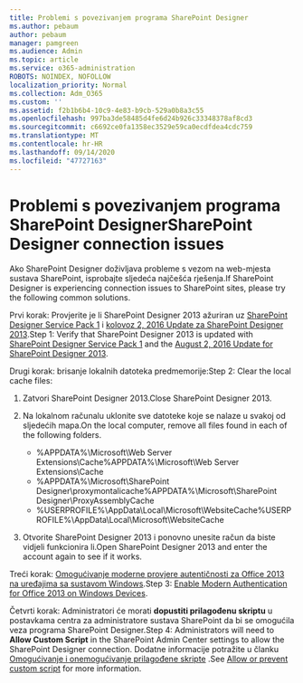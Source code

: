 ```yaml
---
title: Problemi s povezivanjem programa SharePoint Designer
ms.author: pebaum
author: pebaum
manager: pamgreen
ms.audience: Admin
ms.topic: article
ms.service: o365-administration
ROBOTS: NOINDEX, NOFOLLOW
localization_priority: Normal
ms.collection: Adm_O365
ms.custom: ''
ms.assetid: f2b1b6b4-10c9-4e83-b9cb-529a0b8a3c55
ms.openlocfilehash: 997ba3de58485d4fe6d24b926c33348378af8cd3
ms.sourcegitcommit: c6692ce0fa1358ec3529e59ca0ecdfdea4cdc759
ms.translationtype: MT
ms.contentlocale: hr-HR
ms.lasthandoff: 09/14/2020
ms.locfileid: "47727163"
---
```

# <a name="sharepoint-designer-connection-issues"></a><span data-ttu-id="516be-102">Problemi s povezivanjem programa SharePoint Designer</span><span class="sxs-lookup"><span data-stu-id="516be-102">SharePoint Designer connection issues</span></span> 

<span data-ttu-id="516be-103">Ako SharePoint Designer doživljava probleme s vezom na web-mjesta sustava SharePoint, isprobajte sljedeća najčešća rješenja.</span><span class="sxs-lookup"><span data-stu-id="516be-103">If SharePoint Designer is experiencing connection issues to SharePoint sites, please try the following common solutions.</span></span>

<span data-ttu-id="516be-104">Prvi korak: Provjerite je li SharePoint Designer 2013 ažuriran uz [SharePoint Designer Service Pack 1](https://support.microsoft.com/help/2817441/description-of-microsoft-sharepoint-designer-2013-service-pack-1-sp1) i [kolovoz 2, 2016 Update za SharePoint Designer 2013](https://support.microsoft.com/help/3114721/august-2-2016-update-for-sharepoint-designer-2013-kb3114721).</span><span class="sxs-lookup"><span data-stu-id="516be-104">Step 1: Verify that SharePoint Designer 2013 is updated with [SharePoint Designer Service Pack 1](https://support.microsoft.com/help/2817441/description-of-microsoft-sharepoint-designer-2013-service-pack-1-sp1) and the [August 2, 2016 Update for SharePoint Designer 2013](https://support.microsoft.com/help/3114721/august-2-2016-update-for-sharepoint-designer-2013-kb3114721).</span></span>



<span data-ttu-id="516be-105">Drugi korak: brisanje lokalnih datoteka predmemorije:</span><span class="sxs-lookup"><span data-stu-id="516be-105">Step 2: Clear the local cache files:</span></span>

1. <span data-ttu-id="516be-106">Zatvori SharePoint Designer 2013.</span><span class="sxs-lookup"><span data-stu-id="516be-106">Close SharePoint Designer 2013.</span></span>

2. <span data-ttu-id="516be-107">Na lokalnom računalu uklonite sve datoteke koje se nalaze u svakoj od sljedećih mapa.</span><span class="sxs-lookup"><span data-stu-id="516be-107">On the local computer, remove all files found in each of the following folders.</span></span>

    - <span data-ttu-id="516be-108">%APPDATA%\Microsoft\Web Server Extensions\Cache</span><span class="sxs-lookup"><span data-stu-id="516be-108">%APPDATA%\Microsoft\Web Server Extensions\Cache</span></span>
    - <span data-ttu-id="516be-109">%APPDATA%\Microsoft\SharePoint Designer\proxymontalicache</span><span class="sxs-lookup"><span data-stu-id="516be-109">%APPDATA%\Microsoft\SharePoint Designer\ProxyAssemblyCache</span></span>
    - <span data-ttu-id="516be-110">%USERPROFILE%\AppData\Local\Microsoft\WebsiteCache</span><span class="sxs-lookup"><span data-stu-id="516be-110">%USERPROFILE%\AppData\Local\Microsoft\WebsiteCache</span></span>

3. <span data-ttu-id="516be-111">Otvorite SharePoint Designer 2013 i ponovno unesite račun da biste vidjeli funkcionira li.</span><span class="sxs-lookup"><span data-stu-id="516be-111">Open SharePoint Designer 2013 and enter the account again to see if it works.</span></span>

<span data-ttu-id="516be-112">Treći korak: [Omogućivanje moderne provjere autentičnosti za Office 2013 na uređajima sa sustavom Windows](https://docs.microsoft.com/microsoft-365/admin/security-and-compliance/enable-modern-authentication).</span><span class="sxs-lookup"><span data-stu-id="516be-112">Step 3: [Enable Modern Authentication for Office 2013 on Windows Devices](https://docs.microsoft.com/microsoft-365/admin/security-and-compliance/enable-modern-authentication).</span></span>

<span data-ttu-id="516be-113">Četvrti korak: Administratori će morati **dopustiti prilagođenu skriptu** u postavkama centra za administratore sustava SharePoint da bi se omogućila veza programa SharePoint Designer.</span><span class="sxs-lookup"><span data-stu-id="516be-113">Step 4: Administrators will need to **Allow Custom Script** in the SharePoint Admin Center settings to allow the SharePoint Designer connection.</span></span> <span data-ttu-id="516be-114">Dodatne informacije potražite u članku [Omogućivanje i onemogućivanje prilagođene skripte](https://docs.microsoft.com/sharepoint/allow-or-prevent-custom-script) .</span><span class="sxs-lookup"><span data-stu-id="516be-114">See [Allow or prevent custom script](https://docs.microsoft.com/sharepoint/allow-or-prevent-custom-script) for more information.</span></span>



